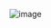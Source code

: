

![image](https://github.com/amazon7737/spring_introduction/assets/76634341/80c19729-fbc0-4b83-839b-12764d8c9984)
